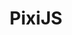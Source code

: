 ---
title: PixiJS
list:
  collection: projects
  filter: "item.experience.libraries contains 'pixijs'"
---